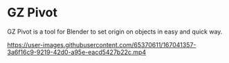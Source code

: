 # GZ Pivot
GZ Pivot is a tool for Blender to set origin on objects in easy and quick way.

https://user-images.githubusercontent.com/65370611/167041357-3a6f16c9-9219-42d0-a95e-eacd5427b22c.mp4

